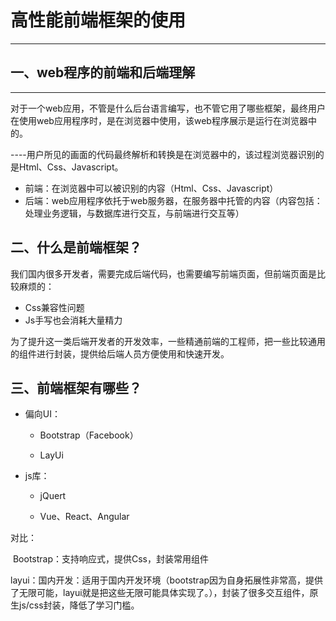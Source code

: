 # 高性能前端框架的使用

___



## 一、web程序的前端和后端理解

___



​	对于一个web应用，不管是什么后台语言编写，也不管它用了哪些框架，最终用户在使用web应用程序时，是在浏览器中使用，该web程序展示是运行在浏览器中的。

----用户所见的画面的代码最终解析和转换是在浏览器中的，该过程浏览器识别的是Html、Css、Javascript。

-  前端：在浏览器中可以被识别的内容（Html、Css、Javascript）
- 后端：web应用程序依托于web服务器，在服务器中托管的内容（内容包括：处理业务逻辑，与数据库进行交互，与前端进行交互等）



## 二、什么是前端框架？

我们国内很多开发者，需要完成后端代码，也需要编写前端页面，但前端页面是比较麻烦的：

  * Css兼容性问题
  * Js手写也会消耗大量精力

为了提升这一类后端开发者的开发效率，一些精通前端的工程师，把一些比较通用的组件进行封装，提供给后端人员方便使用和快速开发。



## 三、前端框架有哪些？

* 偏向UI：

  * Bootstrap（Facebook）

  * LayUi 

    

* js库：

  * jQuert

  * Vue、React、Angular

    

对比：

​	Bootstrap：支持响应式，提供Css，封装常用组件

​	layui：国内开发：适用于国内开发环境（bootstrap因为自身拓展性非常高，提供了无限可能，layui就是把这些无限可能具体实现了。），封装了很多交互组件，原生js/css封装，降低了学习门槛。





